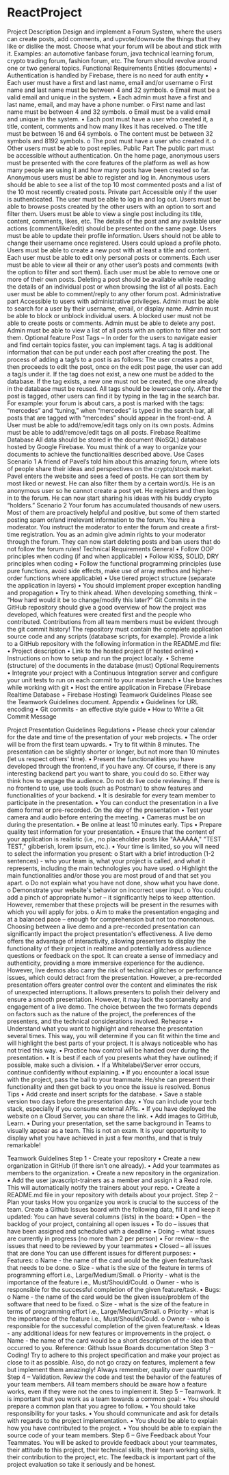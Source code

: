 # ReactProject

Project Description
Design and implement a Forum System, where the users can create posts, add
comments, and upvote/downvote the things that they like or dislike the most.
Choose what your forum will be about and stick with it. Examples: an automotive
fanbase forum, java technical learning forum, crypto trading forum, fashion forum,
etc. The forum should revolve around one or two general topics.
Functional Requirements
Entities (documents)
• Authentication is handled by Firebase, there is no need for auth entity
• Each user must have a first and last name, email and/or username
o First name and last name must be between 4 and 32 symbols.
o Email must be a valid email and unique in the system.
• Each admin must have a first and last name, email, and may have a phone
number.
o First name and last name must be between 4 and 32 symbols.
o Email must be a valid email and unique in the system.
• Each post must have a user who created it, a title, content, comments and
how many likes it has received.
o The title must be between 16 and 64 symbols.
o The content must be between 32 symbols and 8192 symbols.
o The post must have a user who created it.
o Other users must be able to post replies.
Public Part
The public part must be accessible without authentication.
On the home page, anonymous users must be presented with the core features of
the platform as well as how many people are using it and how many posts have
been created so far.
Anonymous users must be able to register and log in.
Anonymous users should be able to see a list of the top 10 most commented posts
and a list of the 10 most recently created posts.
Private part
Accessible only if the user is authenticated.
The user must be able to log in and log out.
Users must be able to browse posts created by the other users with an option to sort
and filter them.
Users must be able to view a single post including its title, content, comments, likes,
etc. The details of the post and any available user actions (comment/like/edit) should
be presented on the same page.
Users must be able to update their profile information. Users should not be able to
change their username once registered. Users could upload a profile photo.
Users must be able to create a new post with at least a title and content.
Each user must be able to edit only personal posts or comments.
Each user must be able to view all their or any other user’s posts and comments
(with the option to filter and sort them).
Each user must be able to remove one or more of their own posts. Deleting a post
should be available while reading the details of an individual post or when browsing
the list of all posts.
Each user must be able to comment/reply to any other forum post.
Administrative part
Accessible to users with administrative privileges.
Admin must be able to search for a user by their username, email, or display name.
Admin must be able to block or unblock individual users. A blocked user must not
be able to create posts or comments.
Admin must be able to delete any post.
Admin must be able to view a list of all posts with an option to filter and sort them.
Optional feature
Post Tags – In order for the users to navigate easier and find certain topics faster,
you can implement tags. A tag is additional information that can be put under each
post after creating the post. The process of adding a tag/s to a post is as follows: The
user creates a post, then proceeds to edit the post, once on the edit post page, the
user can add a tag/s under it. If the tag does not exist, a new one must be added to
the database. If the tag exists, a new one must not be created, the one already in the
database must be reused. All tags should be lowercase only.
After the post is tagged, other users can find it by typing in the tag in the search bar.
For example: your forum is about cars, a post is marked with the tags: “mercedes”
and “tuning,” when “mercedes” is typed in the search bar, all posts that are tagged
with “mercedes” should appear in the front-end.
A User must be able to add/remove/edit tags only on its own posts. Admins must be
able to add/remove/edit tags on all posts.
Firebase Realtime Database
All data should be stored in the document (NoSQL) database hosted by Google
Firebase. You must think of a way to organize your documents to achieve the
functionalities described above.
Use Cases
Scenario 1
A friend of Pavel’s told him about this amazing forum, where lots of people share
their ideas and perspectives on the crypto/stock market. Pavel enters the website
and sees a feed of posts. He can sort them by most liked or newest. He can also filter
them by a certain word/s. He is an anonymous user so he cannot create a post yet.
He registers and then logs in to the forum. He can now start sharing his ideas with
his buddy crypto “holders.”
Scenario 2
Your forum has accumulated thousands of new users. Most of them are proactively
helpful and positive, but some of them started posting spam or/and irrelevant
information to the forum. You hire a moderator. You instruct the moderator to enter
the forum and create a first-time registration. You as an admin give admin rights to
your moderator through the forum. They can now start deleting posts and ban users
that do not follow the forum rules!
Technical Requirements
General
• Follow OOP principles when coding (if and when applicable)
• Follow KISS, SOLID, DRY principles when coding
• Follow the functional programming principles (use pure functions, avoid side
effects, make use of array methos and higher-order functions where
applicable)
• Use tiered project structure (separate the application in layers)
• You should implement proper exception handling and propagation
• Try to think ahead. When developing something, think – “How hard would it
be to change/modify this later?”
Git
Commits in the GitHub repository should give a good overview of how the project
was developed, which features were created first and the people who contributed.
Contributions from all team members must be evident through the git commit
history! The repository must contain the complete application source code and any
scripts (database scripts, for example).
Provide a link to a GitHub repository with the following information in the
README.md file:
• Project description
• Link to the hosted project (if hosted online)
• Instructions on how to setup and run the project locally.
• Scheme (structure) of the documents in the database (must)
Optional Requirements
• Integrate your project with a Continuous Integration server and configure
your unit tests to run on each commit to your master branch
• Use branches while working with git
• Host the entire application in Firebase (Firebase Realtime Database +
Firebase Hosting)
Teamwork Guidelines
Please see the Teamwork Guidelines document.
Appendix
• Guidelines for URL encoding
• Git commits - an effective style guide
• How to Write a Git Commit Message


Project Presentation Guidelines
Regulations
• Please check your calendar for the date and time of the presentation of your
web projects.
• The order will be from the first team upwards.
• Try to fit within 8 minutes. The presentation can be slightly shorter or
longer, but not more than 10 minutes (let us respect others' time).
• Present the functionalities you have developed through the frontend, if
you have any. Of course, if there is any interesting backend part you want
to share, you could do so. Either way think how to engage the audience. Do
not do live code reviewing. If there is no frontend to use, use tools (such as
Postman) to show features and functionalities of your backend.
• It is desirable for every team member to participate in the presentation.
• You can conduct the presentation in a live demo format or pre-recorded.
On the day of the presentation
• Test your camera and audio before entering the meeting.
• Cameras must be on during the presentation.
• Be online at least 10 minutes early.
Tips
• Prepare quality test information for your presentation.
• Ensure that the content of your application is realistic (i.e., no placeholder
posts like "AAAAAA," "TEST TEST," gibberish, lorem ipsum, etc.).
• Your time is limited, so you will need to select the information you present:
o Start with a brief introduction (1-2 sentences) - who your team is, what
your project is called, and what it represents, including the main
technologies you have used.
o Highlight the main functionalities and/or those you are most proud of
and that set you apart.
o Do not explain what you have not done, show what you have done.
o Demonstrate your website's behavior on incorrect user input.
o You could add a pinch of appropriate humor – it significantly helps to
keep attention. However, remember that these projects will be present
in the resumes with which you will apply for jobs.
o Aim to make the presentation engaging and at a balanced pace –
enough for comprehension but not too monotonous. 
Choosing between a live demo and a pre-recorded presentation can significantly
impact the project presentation's effectiveness. A live demo offers the advantage of
interactivity, allowing presenters to display the functionality of their project in realtime and potentially address audience questions or feedback on the spot. It can
create a sense of immediacy and authenticity, providing a more immersive
experience for the audience. However, live demos also carry the risk of technical
glitches or performance issues, which could detract from the presentation. However,
a pre-recorded presentation offers greater control over the content and eliminates
the risk of unexpected interruptions. It allows presenters to polish their delivery and
ensure a smooth presentation. However, it may lack the spontaneity and
engagement of a live demo. The choice between the two formats depends on
factors such as the nature of the project, the preferences of the presenters, and the
technical considerations involved.
Rehearse
• Understand what you want to highlight and rehearse the presentation several
times. This way, you will determine if you can fit within the time and will
highlight the best parts of your project. It is always noticeable who has not
tried this way.
• Practice how control will be handed over during the presentation.
• It is best if each of you presents what they have outlined; if possible, make
such a division.
• If a Whitelabel/Server error occurs, continue confidently without explaining.
• If you encounter a local issue with the project, pass the ball to your teammate.
He/she can present their functionality and then get back to you once the
issue is resolved.
Bonus Tips
• Add create and insert scripts for the database.
• Save a stable version two days before the presentation day.
• You can include your tech stack, especially if you consume external APIs.
• If you have deployed the website on a Cloud Server, you can share the link.
• Add images to GitHub, Learn.
• During your presentation, set the same background in Teams to visually
appear as a team.
This is not an exam. It is your opportunity to display what you have
achieved in just a few months, and that is truly remarkable!



Teamwork Guidelines
Step 1 - Create your repository
• Create a new organization in GitHub (if there isn’t one already).
• Add your teammates as members to the organization.
• Create a new repository in the organization.
• Add the user javascript-trainers as a member and assign it a Read role. This
will automatically notify the trainers about your repo.
• Create a README.md file in your repository with details about your project.
Step 2 – Plan your tasks
How you organize you work is crucial to the success of the team. Create a Github
Issues board with the following data, fill it and keep it updated:
You can have several columns (lists) in the board:
• Open – the backlog of your project, containing all open issues
• To do – issues that have been assigned and scheduled with a deadline
• Doing – what issues are currently in progress (no more than 2 per person)
• For review – the issues that need to be reviewed by your teammates
• Closed – all issues that are done
You can use different issues for different purposes:
• Features:
o Name - the name of the card would be the given feature/task that needs
to be done.
o Size - what is the size of the feature in terms of programming effort i.e.,
Large/Medium/Small.
o Priority - what is the importance of the feature i.e., Must/Should/Could.
o Owner - who is responsible for the successful completion of the given
feature/task.
• Bugs:
o Name - the name of the card would be the given issue/problem of the
software that need to be fixed.
o Size - what is the size of the feature in terms of programming effort i.e.,
Large/Medium/Small.
o Priority - what is the importance of the feature i.e., Must/Should/Could.
o Owner - who is responsible for the successful completion of the given
feature/task.
• Ideas - any additional ideas for new features or improvements in the project.
o Name - the name of the card would be a short description of the idea that
occurred to you.
Reference: Github Issue Boards documentation
Step 3 – Coding!
Try to adhere to this project specification and make your project as close to it as
possible. Also, do not go crazy on features, implement a few but implement them
amazingly!
Always remember, quality over quantity!
Step 4 – Validation.
Review the code and test the behavior of the features of your team members. All
team members should be aware how a feature works, even if they were not the ones
to implement it.
Step 5 – Teamwork.
It is important that you work as a team towards a common goal:
• You should prepare a common plan that you agree to follow.
• You should take responsibility for your tasks.
• You should communicate and ask for details with regards to the project
implementation.
• You should be able to explain how you have contributed to the project.
• You should be able to explain the source code of your team members.
Step 6 – Give Feedback about Your Teammates.
You will be asked to provide feedback about your teammates, their attitude to this
project, their technical skills, their team working skills, their contribution to the
project, etc. The feedback is important part of the project evaluation so take it
seriously and be honest.
